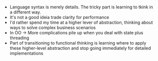 - Language syntax is merely details. The tricky part is learning to tkink in a different way.
- It's not a good ideia trade clarity for performance
- I'd rather spend my time at a higher lever of abstraction, thinking about ways to solve complex business scenarios
- In OO -> More complications pile up when you deal with state plus threading
- Part of transitioning to functional thinking is learning where to apply these higher-level abstraction and stop going immediately for detailed implementations
